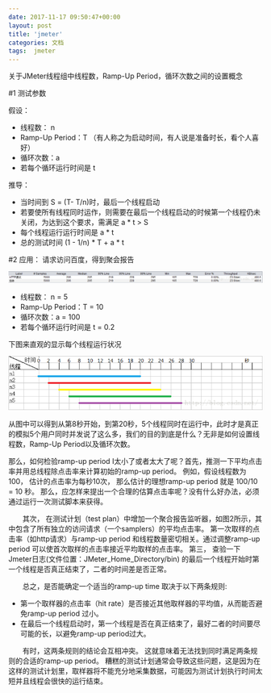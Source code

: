 ```yaml
---
date: 2017-11-17 09:50:47+00:00
layout: post
title: 'jmeter'
categories: 文档
tags:  jmeter
---
```


关于JMeter线程组中线程数，Ramp-Up Period，循环次数之间的设置概念


#1 测试参数

假设：
* 线程数： n
* Ramp-Up Period：T （有人称之为启动时间，有人说是准备时长，看个人喜好）
* 循环次数：a  
* 若每个循环运行时间是 t

推导：
* 当时间到 S = (T- T/n)时，最后一个线程启动
* 若要使所有线程同时运作，则需要在最后一个线程启动的时候第一个线程仍未关闭，为达到这个要求，需满足 a * t > S 
* 每个线程运行运行时间是  a * t
* 总的测试时间 (1 - 1/n) * T + a * t

#2 应用：
请求访问百度，得到聚会报告

![](../assets/jmeter-aggregation.png)

* 线程数： n = 5
* Ramp-Up Period：T  = 10
* 循环次数：a  = 100 
* 若每个循环运行时间是 t = 0.2 


下图来直观的显示每个线程运行状况

![](../assets/jmeter-rampup.png)

从图中可以得到从第8秒开始，到第20秒，5个线程同时在运行中，此时才是真正的模拟5个用户同时并发说了这么多，我们的目的到底是什么？无非是如何设置线程数，Ramp-Up Period以及循环次数。

那么，如何检验ramp-up period I太小了或者太大了呢？首先，推测一下平均点击率并用总线程除点击率来计算初始的ramp-up period。 例如，假设线程数为100， 估计的点击率为每秒10次， 那么估计的理想ramp-up period 就是 100/10 = 10 秒。 那么，应怎样来提出一个合理的估算点击率呢？没有什么好办法，必须通过运行一次测试脚本来获得。

　　其次， 在测试计划（test plan）中增加一个聚合报告监听器，如图2所示，其中包含了所有独立的访问请求（一个samplers）的平均点击率。 第一次取样的点击率（如http请求）与ramp-up period 和线程数量密切相关。通过调整ramp-up period 可以使首次取样的点击率接近平均取样的点击率。
第三， 查验一下Jmeter日志(文件位置：JMeter_Home_Directory/bin) 的最后一个线程开始时第一个线程是否真正结束了，二者的时间差是否正常。

　　总之，是否能确定一个适当的ramp-up time 取决于以下两条规则: 
* 第一个取样器的点击率（hit rate）是否接近其他取样器的平均值，从而能否避免ramp-up period 过小。
* 在最后一个线程启动时，第一个线程是否在真正结束了，最好二者的时间要尽可能的长，以避免ramp-up period过大。

　　有时，这两条规则的结论会互相冲突。 这就意味着无法找到同时满足两条规则的合适的ramp-up period。 糟糕的测试计划通常会导致这些问题，这是因为在这样的测试计划里，取样器将不能充分地采集数据，可能因为测试计划执行时间太短并且线程会很快的运行结束。 